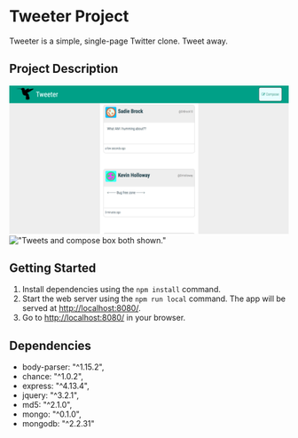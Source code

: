 # Tweeter Project

Tweeter is a simple, single-page Twitter clone. Tweet away.

## Project Description

!["Tweets listed with compose box hidden."](https://github.com/BryceWalter/tweeter/blob/master/docs/hidden_compose.png)
!["Tweets and compose box both shown."](tweeter/docs/show_compose.png)

## Getting Started

1. Install dependencies using the `npm install` command.
2. Start the web server using the `npm run local` command. The app will be served at <http://localhost:8080/>.
3. Go to <http://localhost:8080/> in your browser.

## Dependencies

- body-parser: "^1.15.2",
- chance: "^1.0.2",
- express: "^4.13.4",
- jquery: "^3.2.1",
- md5: "^2.1.0",
- mongo: "^0.1.0",
- mongodb: "^2.2.31"
